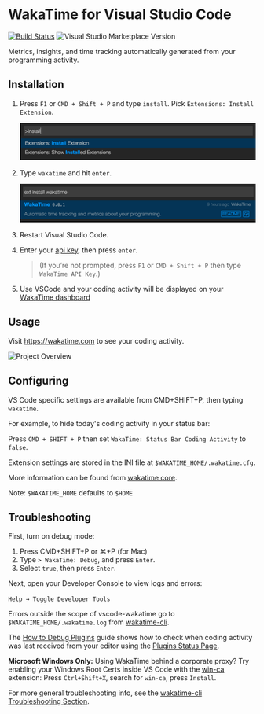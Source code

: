 # WakaTime for Visual Studio Code

[![Build Status](https://travis-ci.com/wakatime/vscode-wakatime.svg?branch=master)](https://travis-ci.com/wakatime/vscode-wakatime)
![Visual Studio Marketplace Version](https://img.shields.io/visual-studio-marketplace/v/WakaTime.vscode-wakatime.svg?label=Visual%20Studio%20Marketplace)

Metrics, insights, and time tracking automatically generated from your programming activity.


## Installation

1. Press `F1` or `CMD + Shift + P` and type `install`. Pick `Extensions: Install Extension`.

    ![type install](./images/type-install.png)
2. Type `wakatime` and hit `enter`.

    ![type wakatime](./images/type-wakatime.png)

3. Restart Visual Studio Code.

4. Enter your [api key](https://wakatime.com/settings?apikey=true), then press `enter`.

    > (If you’re not prompted, press `F1` or `CMD + Shift + P` then type `WakaTime API Key`.)

5. Use VSCode and your coding activity will be displayed on your [WakaTime dashboard](https://wakatime.com)


## Usage

Visit https://wakatime.com to see your coding activity.

![Project Overview](./images/Screen-Shot-2016-03-21.png)


## Configuring

VS Code specific settings are available from CMD+SHIFT+P, then typing `wakatime`.

For example, to hide today's coding activity in your status bar:

Press `CMD + SHIFT + P` then set `WakaTime: Status Bar Coding Activity` to `false`.

Extension settings are stored in the INI file at `$WAKATIME_HOME/.wakatime.cfg`.

More information can be found from [wakatime core](https://github.com/wakatime/wakatime#configuring).

Note: `$WAKATIME_HOME` defaults to `$HOME`


## Troubleshooting

First, turn on debug mode:

1. Press CMD+SHIFT+P or &#8984;+P (for Mac)
2. Type `> WakaTime: Debug`, and press `Enter`.
3. Select `true`, then press `Enter`.

Next, open your Developer Console to view logs and errors:

`Help → Toggle Developer Tools`

Errors outside the scope of vscode-wakatime go to `$WAKATIME_HOME/.wakatime.log` from [wakatime-cli][wakatime-cli-help].

The [How to Debug Plugins][how to debug] guide shows how to check when coding activity was last received from your editor using the [Plugins Status Page][plugins status page].

**Microsoft Windows Only:** Using WakaTime behind a corporate proxy? Try enabling your Windows Root Certs inside VS Code with the [win-ca][winca] extension:
Press `Ctrl+Shift+X`, search for `win-ca`, press `Install`.

For more general troubleshooting info, see the [wakatime-cli Troubleshooting Section][wakatime-cli-help].

[wakatime-cli-help]: https://github.com/wakatime/wakatime#troubleshooting
[how to debug]: https://wakatime.com/faq#debug-plugins
[plugins status page]: https://wakatime.com/plugin-status
[winca]: https://github.com/ukoloff/win-ca/tree/master/vscode
